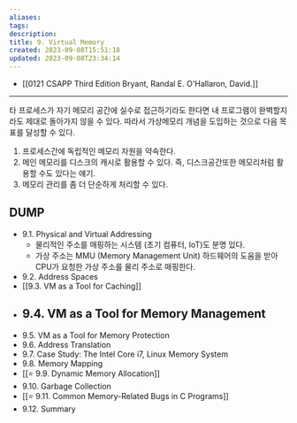 ```yaml
---
aliases: 
tags: 
description:
title: 9. Virtual Memory
created: 2023-09-08T15:51:18
updated: 2023-09-08T23:34:14
---
```

- [[0121 CSAPP Third Edition Bryant, Randal E. O'Hallaron, David.]]
___

타 프로세스가 자기 메모리 공간에 실수로 접근하기라도 한다면 내 프로그램이 완벽할지라도 제대로 돌아가지 않을 수 있다. 따라서 가상메모리 개념을 도입하는 것으로 다음 목표를 달성할 수 있다.

1. 프로세스간에 독립적인 메모리 자원을 약속한다.
2. 메인 메모리를 디스크의 캐시로 활용할 수 있다. 즉, 디스크공간또한 메모리처럼 활용할 수도 있다는 얘기.
3. 메모리 관리를 좀 더 단순하게 처리할 수 있다.

## DUMP

- 9.1. Physical and Virtual Addressing
	- 물리적인 주소를 매핑하는 시스템 (초기 컴퓨터, IoT)도 분명 있다. 
	- 가상 주소는 MMU (Memory Management Unit) 하드웨어의 도움을 받아 CPU가 요청한 가상 주소를 물리 주소로 매핑한다.
- 9.2. Address Spaces
- [[9.3. VM as a Tool for Caching]]
- 9.4. VM as a Tool for Memory Management
	- 
- 9.5. VM as a Tool for Memory Protection
- 9.6. Address Translation
- 9.7. Case Study: The Intel Core i7, Linux Memory System
- 9.8. Memory Mapping
- [[⭐️ 9.9. Dynamic Memory Allocation]]
- 9.10. Garbage Collection
- [[⭐️ 9.11. Common Memory-Related Bugs in C Programs]]
- 9.12. Summary
